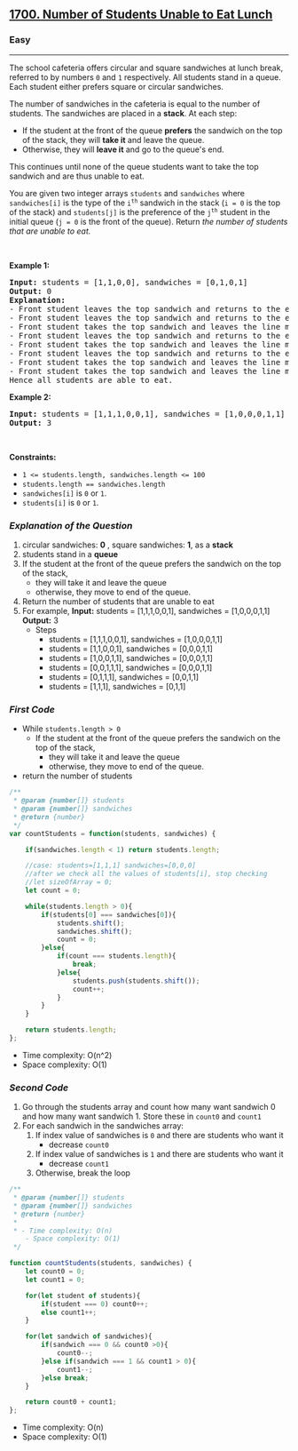 <h2><a href="https://leetcode.com/problems/number-of-students-unable-to-eat-lunch">1700. Number of Students Unable to Eat Lunch</a></h2><h3>Easy</h3><hr><p>The school cafeteria offers circular and square sandwiches at lunch break, referred to by numbers <code>0</code> and <code>1</code> respectively. All students stand in a queue. Each student either prefers square or circular sandwiches.</p>

<p>The number of sandwiches in the cafeteria is equal to the number of students. The sandwiches are placed in a <strong>stack</strong>. At each step:</p>

<ul>
	<li>If the student at the front of the queue <strong>prefers</strong> the sandwich on the top of the stack, they will <strong>take it</strong> and leave the queue.</li>
	<li>Otherwise, they will <strong>leave it</strong> and go to the queue&#39;s end.</li>
</ul>

<p>This continues until none of the queue students want to take the top sandwich and are thus unable to eat.</p>

<p>You are given two integer arrays <code>students</code> and <code>sandwiches</code> where <code>sandwiches[i]</code> is the type of the <code>i<sup>​​​​​​th</sup></code> sandwich in the stack (<code>i = 0</code> is the top of the stack) and <code>students[j]</code> is the preference of the <code>j<sup>​​​​​​th</sup></code> student in the initial queue (<code>j = 0</code> is the front of the queue). Return <em>the number of students that are unable to eat.</em></p>

<p>&nbsp;</p>
<p><strong class="example">Example 1:</strong></p>

<pre>
<strong>Input:</strong> students = [1,1,0,0], sandwiches = [0,1,0,1]
<strong>Output:</strong> 0<strong> 
Explanation:</strong>
- Front student leaves the top sandwich and returns to the end of the line making students = [1,0,0,1].
- Front student leaves the top sandwich and returns to the end of the line making students = [0,0,1,1].
- Front student takes the top sandwich and leaves the line making students = [0,1,1] and sandwiches = [1,0,1].
- Front student leaves the top sandwich and returns to the end of the line making students = [1,1,0].
- Front student takes the top sandwich and leaves the line making students = [1,0] and sandwiches = [0,1].
- Front student leaves the top sandwich and returns to the end of the line making students = [0,1].
- Front student takes the top sandwich and leaves the line making students = [1] and sandwiches = [1].
- Front student takes the top sandwich and leaves the line making students = [] and sandwiches = [].
Hence all students are able to eat.
</pre>

<p><strong class="example">Example 2:</strong></p>

<pre>
<strong>Input:</strong> students = [1,1,1,0,0,1], sandwiches = [1,0,0,0,1,1]
<strong>Output:</strong> 3
</pre>

<p>&nbsp;</p>
<p><strong>Constraints:</strong></p>

<ul>
	<li><code>1 &lt;= students.length, sandwiches.length &lt;= 100</code></li>
	<li><code>students.length == sandwiches.length</code></li>
	<li><code>sandwiches[i]</code> is <code>0</code> or <code>1</code>.</li>
	<li><code>students[i]</code> is <code>0</code> or <code>1</code>.</li>
</ul>

### _Explanation of the Question_

1. circular sandwiches: **0** , square sandwiches: **1**, as a **stack**
2. students stand in a **queue**
3. If the student at the front of the queue prefers the sandwich on the top of the stack, 
	- they will take it and leave the queue
	- otherwise, they move to end of the queue.
4. Return the number of students that are unable to eat
5. For example, 
	**Input:** students = [1,1,1,0,0,1], sandwiches = [1,0,0,0,1,1]
	**Output:** 3
	- Steps
		- students = [1,1,1,0,0,1], sandwiches = [1,0,0,0,1,1]
		- students = [1,1,0,0,1], sandwiches = [0,0,0,1,1]
		- students = [1,0,0,1,1], sandwiches = [0,0,0,1,1]
		- students = [0,0,1,1,1], sandwiches = [0,0,0,1,1]
		- students = [0,1,1,1], sandwiches = [0,0,1,1]
		- students = [1,1,1], sandwiches = [0,1,1]

### _First Code_
 
 - While `students.length > 0`
	 - If the student at the front of the queue prefers the sandwich on the top of the stack, 
		- they will take it and leave the queue
		- otherwise, they move to end of the queue.
- return the number of students

```javascript
/**
 * @param {number[]} students
 * @param {number[]} sandwiches
 * @return {number}
 */
var countStudents = function(students, sandwiches) {

    if(sandwiches.length < 1) return students.length;

    //case: students=[1,1,1] sandwiches=[0,0,0]
    //after we check all the values of students[i], stop checking
    //let sizeOfArray = 0;
    let count = 0;

    while(students.length > 0){
        if(students[0] === sandwiches[0]){
            students.shift();
            sandwiches.shift();
            count = 0;
        }else{
            if(count === students.length){
                break;
            }else{
                students.push(students.shift());
                count++;
            }
        }
    }

    return students.length;
};
```
- Time complexity: O(n^2)
- Space complexity: O(1)
### _Second Code_

1. Go through the students array and count how many want sandwich 0 and how many want sandwich 1. Store these in `count0` and `count1`
 2. For each sandwich in the sandwiches array:
	1. If index value of sandwiches is `0` and  there are students who want it
		- decrease `count0`
	2. If index value of sandwiches is `1` and   there are students who want it
		- decrease `count1`
	3. Otherwise, break the loop

```javascript
/**
 * @param {number[]} students
 * @param {number[]} sandwiches
 * @return {number}
 * 
 * - Time complexity: O(n)
    - Space complexity: O(1)
 */

function countStudents(students, sandwiches) {
    let count0 = 0;
    let count1 = 0;

    for(let student of students){
        if(student === 0) count0++;
        else count1++;
    }

    for(let sandwich of sandwiches){
        if(sandwich === 0 && count0 >0){
            count0--;
        }else if(sandwich === 1 && count1 > 0){
            count1--;
        }else break;
    }

    return count0 + count1;
};
```

- Time complexity: O(n)
- Space complexity: O(1)
